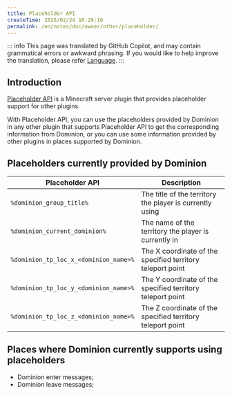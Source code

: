 ```yaml
---
title: Placeholder API
createTime: 2025/02/24 16:29:10
permalink: /en/notes/doc/owner/other/placeholder/
---
```


::: info
This page was translated by GitHub Copilot, and may contain grammatical errors or awkward phrasing.
If you would like to help improve the translation, please refer [Language](/en/notes/doc/owner/config-ref/languages/).
:::

## Introduction

[Placeholder API](https://wiki.placeholderapi.com/) is a Minecraft server plugin that provides placeholder support for
other plugins.

With Placeholder API, you can use the placeholders provided by Dominion in any other plugin that supports Placeholder
API to get the corresponding information from Dominion, or you can use some information provided by other plugins in
places supported by Dominion.

## Placeholders currently provided by Dominion

| Placeholder API                       | Description                                                |
|---------------------------------------|------------------------------------------------------------|
| `%dominion_group_title%`              | The title of the territory the player is currently using   |
| `%dominion_current_dominion%`         | The name of the territory the player is currently in       |
| `%dominion_tp_loc_x_<dominion_name>%` | The X coordinate of the specified territory teleport point |
| `%dominion_tp_loc_y_<dominion_name>%` | The Y coordinate of the specified territory teleport point |
| `%dominion_tp_loc_z_<dominion_name>%` | The Z coordinate of the specified territory teleport point |

## Places where Dominion currently supports using placeholders

- Dominion enter messages;
- Dominion leave messages;
